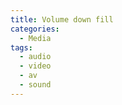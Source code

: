 ```yaml
---
title: Volume down fill
categories:
  - Media
tags:
  - audio
  - video
  - av
  - sound
---
```

